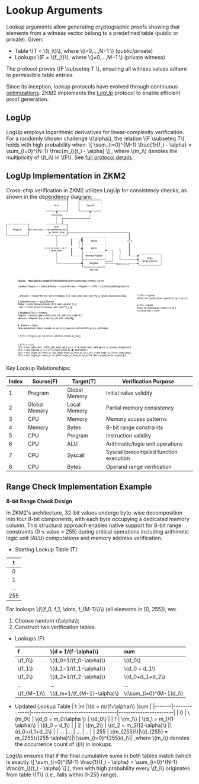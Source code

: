 # Lookup Arguments

Lookup arguments allow generating cryptographic proofs showing that elements from a witness vector belong to a predefined table (public or private). Given:
- Table \\(T = \\{t_i\\}\\), where \\(i=0,…,N−1 \\) (public/private)
- Lookups \\(F = \\{f_j\\}\\), where \\(j=0,…,M−1 \\) (private witness)

The protocol proves  \\(F \subseteq T \\), ensuring all witness values adhere to permissible table entries. 

Since its inception, lookup protocols have evolved through continuous [optimizations](https://link.springer.com/chapter/10.1007/978-3-030-03326-2_20). ZKM2 implements the [​LogUp](https://eprint.iacr.org/2023/1518) protocol to enable efficient proof generation.

## LogUp

LogUp employs logarithmic derivatives for linear-complexity verification. For a randomly chosen challenge \\(\alpha\\), the relation \\(F \subseteq T\\) holds with high probability when: 
\\[ \sum_{i=0}^{M-1} \frac{1}{f_i - \alpha} = \sum_{i=0}^{N-1} \frac{m_i}{t_i - \alpha} \\]
, where \\(m_i\\) denotes the multiplicity of \\(t_i\\) in \\(F\\). See [full protocol details](https://eprint.iacr.org/2022/1530.pdf).

## LogUp Implementation in ZKM2

Cross-chip verification in ZKM2 utilizes LogUp for consistency checks, as shown in the dependency diagram:
![zkm2 chips lookup scheme](zkm2-chips-lookup.png)
<!-- source: [zkm2-chips.drawio](https://drive.google.com/file/d/1loR3llVMTm9gw97kgsu72NEGARau1ReX/view?usp=sharing) -->

Key Lookup Relationships:

| Index | Source(F)          | Target(T)           | Verification Purpose                    |
|-------|--------------------|---------------------|-----------------------------------------|
| 1     | Program            | Global Memory       | Initial value validity                  |
| 2     | Global Memory      | Local Memory        | Partial memory consistency              |
| 3     | CPU                | Memory              | Memory access patterns                  |
| 4     | Memory             | Bytes               | 8-bit range constraints                 |
| 5     | CPU                | Program             | Instruction validity                    |
| 6     | CPU                | ALU                 | Arithmetic/logic unit operations        |
| 7     | CPU                | Syscall             | Syscall/precompiled function execution  |
| 8     | CPU                | Bytes               | Operand range verification              |


## Range Check Implementation Example

**8-bit Range Check Design**

In ZKM2's architecture, 32-bit values undergo byte-wise decomposition into four 8-bit components, with each byte occupying a dedicated memory column. This structural approach enables native support for 8-bit range constraints (0 ≤ value < 255) during critical operations including arithmetic logic unit (ALU) computations and memory address verification.

- Starting Lookup Table (T)

| t |
|:---:|
| 0 |
| 1 |
| ... |
| 255 |

For lookups \\(\\{f_0, f_1, \\dots, f_{M-1}\\}\\) (all elements in [0, 255]), we: 
1. Choose random \\(\alpha\\);
2. Construct two verification tables.

- Lookups (F)
  
  | f     |\\(d = 1/(f-\alpha)\\)   | sum |
  |-------|-------------------------|----------------------|
  | \\(f_0\\)   | \\(d_0=1/(f_0-\alpha)\\)| \\(d_0\\)            | 
  | \\(f_1\\)   | \\(d_1=1/(f_1-\alpha)\\)|  \\(d_0 + d_1\\)     |
  | \\(f_2\\)   | \\(d_2=1/(f_2-\alpha)\\)| \\(d_0+d_1+d_2\\)    | 
  | ...   |...                      | ...                  | 
  | \\(f_{M-1}\\)   | \\(d_m=1/(f_{M-1}-\alpha)\\)| \\(\sum_{i=0}^{M-1}d_i\\)| 
  
- Updated Lookup Table
  | t     |m             |\\(d = m/(f+\alpha)\\)              |sum                    |
  |-------|--------------|------------------------------------|-----------------------|
  | 0     | \\(m_0\\)    | \\(d_0 = m_0/\alpha \\)            | \\(d_0\\)             |
  | 1     | \\(m_1\\)    | \\(d_1 = m_1/(1-\alpha)\\)         | \\(d_0 + d_1\\)       |
  | 2     | \\(m_2\\)    | \\(d_2 = m_2/(2-\alpha)\\)         |\\(d_0+d_1+d_2\\)      |
  | ...   |...           | ...                                | ..                    |
  | 255   | \\(m_{255}\\)|\\(d_{255} = m_{255}/(255-\alpha)\\)|\\(\sum_{i=0}^{255}d_i\\)| 
,where \\(m_i\\) denotes the occurrence count of \\(i\\) in lookups.

LogUp ensures that if the final cumulative sums in both tables match (which is exactly
\\[
\sum_{i=0}^{M-1} \frac{1}{f_i - \alpha} = \sum_{i=0}^{N-1} \frac{m_i}{t_i - \alpha}
\\]
), then with high probability every \\(f_i\\) originates from table \\(T\\) (i.e., falls within 0-255 range).


